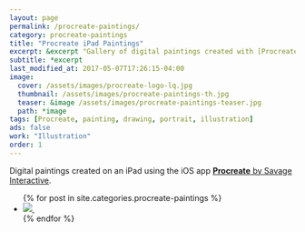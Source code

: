 ```yaml
---
layout: page
permalink: /procreate-paintings/
category: procreate-paintings
title: "Procreate iPad Paintings"
excerpt: &excerpt "Gallery of digital paintings created with [Procreate](http://procreate.si/) on an iPad. Find time lapse videos, in-process screenshots, and more."
subtitle: *excerpt
last_modified_at: 2017-05-07T17:26:15-04:00
image: 
  cover: /assets/images/procreate-logo-lq.jpg
  thumbnail: /assets/images/procreate-paintings-th.jpg
  teaser: &image /assets/images/procreate-paintings-teaser.jpg
  path: *image
tags: [Procreate, painting, drawing, portrait, illustration]
ads: false
work: "Illustration"
order: 1
---
```


Digital paintings created on an iPad using the iOS app [**Procreate** by Savage Interactive](http://procreate.si/).

<ul class="th-grid">
{% for post in site.categories.procreate-paintings %}
  <li>
    <a href="{{ site.url }}{{ post.url }}" title="{{ post.title }}">
      <noscript>
        <img src="{{ site.url }}{{ post.image.thumbnail }}">
      </noscript>
      <img class="lazyload fade-in" src="{{ site.url }}/assets/images/preload-150.png" data-src="{{ site.url }}{{ post.image.thumbnail }}" alt="">
    </a>
  </li>
{% endfor %}
</ul>
